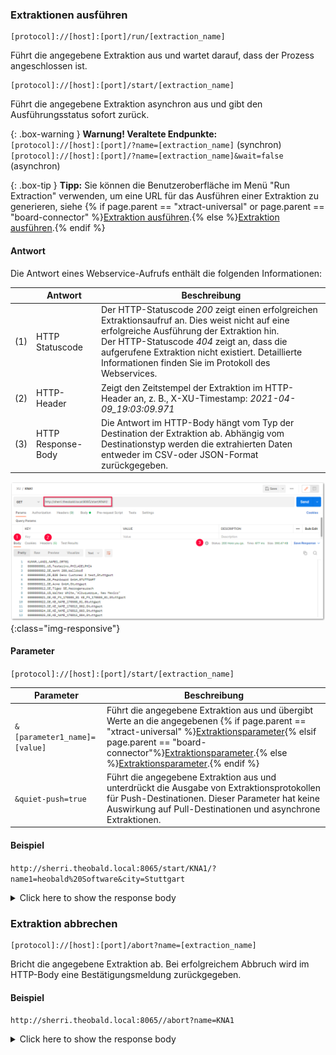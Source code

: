 

### Extraktionen ausführen

```
[protocol]://[host]:[port]/run/[extraction_name]
```

Führt die angegebene Extraktion aus und wartet darauf, dass der Prozess angeschlossen ist.

```
[protocol]://[host]:[port]/start/[extraction_name]
```
Führt die angegebene Extraktion asynchron aus und gibt den Ausführungsstatus sofort zurück.

{: .box-warning }
**Warnung! Veraltete Endpunkte:**<br>
`[protocol]://[host]:[port]/?name=[extraction_name]` (synchron) <br>
`[protocol]://[host]:[port]/?name=[extraction_name]&wait=false` (asynchron) 

{: .box-tip }
**Tipp:** Sie können die Benutzeroberfläche im Menü "Run Extraction" verwenden, um eine URL für das Ausführen einer Extraktion zu generieren, siehe {% if page.parent == "xtract-universal" or page.parent == "board-connector" %}[Extraktion ausführen](./erste-schritte/eine-extraktion-ausfuehren).{% else %}[Extraktion ausführen](../erste-schritte/eine-extraktion-ausfuehren).{% endif %}

<!-- {: .box-tip }
**Tipp:** Sie können die Benutzeroberfläche im Menu "Run Extraction" verwenden, um eine URL für Extraktionsläufe zu generieren, siehe [Extraktion ausführen](./erste-schritte/eine-extraktion-ausfuehren).
-->
#### Antwort

Die Antwort eines Webservice-Aufrufs enthält die folgenden Informationen:

|     | Antwort | Beschreibung | 
|-----|-----------|--------------|
| (1) | HTTP Statuscode | Der HTTP-Statuscode *200* zeigt einen erfolgreichen Extraktionsaufruf an. Dies weist nicht auf eine erfolgreiche Ausführung der Extraktion hin. <br> Der HTTP-Statuscode *404* zeigt an, dass die aufgerufene Extraktion nicht existiert. Detaillierte Informationen finden Sie im Protokoll des Webservices. | 
| (2) |HTTP-Header | Zeigt den Zeitstempel der Extraktion im HTTP-Header an, z. B., X-XU-Timestamp: *2021-04-09_19:03:09.971* | 
| (3) | HTTP Response-Body | Die Antwort im HTTP-Body hängt vom Typ der Destination der Extraktion ab. Abhängig vom Destinationstyp werden die extrahierten Daten entweder im CSV-oder JSON-Format zurückgegeben.| 

![Webservice Call pull](/img/content/xu/automation/webservice/xu_call_webservice_csv.png){:class="img-responsive"}

#### Parameter


`[protocol]://[host]:[port]/start/[extraction_name]`


| Parameter    | Beschreibung  | 
|-----------|--------------|
| ```&[parameter1_name]=[value]```  |   Führt die angegebene Extraktion aus und übergibt Werte an die angegebenen {% if page.parent == "xtract-universal" %}[Extraktionsparameter](./extraktionen-ausfuehren-und-einplanen/extraktionsparameter){% elsif page.parent == "board-connector"%}[Extraktionsparameter](./fortgeschrittene-techniken/extraktionsparameter).{% else %}[Extraktionsparameter](./extraktionsparameter).{% endif %} |
| ```&quiet-push=true```  |   Führt die angegebene Extraktion aus und unterdrückt die Ausgabe von Extraktionsprotokollen für Push-Destinationen. Dieser Parameter hat keine Auswirkung auf Pull-Destinationen und asynchrone Extraktionen.|


#### Beispiel 

`http://sherri.theobald.local:8065/start/KNA1/?name1=heobald%20Software&city=Stuttgart`

<details>
<summary>Click here to show the response body</summary>
{% highlight csv %}
KUNNR,LAND1,NAME1,ORT01
0000000779,DE,Theobald Software,Stuttgart
{% endhighlight %}
</details>

<!-- 
#### Example 

`http://sherri.theobald.local:8065/?name=KNA1&wait=false&city=Stuttgart&name1=Theobald%20Software`

<details>
<summary>Click here to show the response body</summary>
{% highlight csv %}
KUNNR,LAND1,NAME1,ORT01,Mean_UMSAT
0000000779,DE,Theobald Software,Stuttgart,"0,00000000000000000E+000"
{% endhighlight %}
</details>
-->

### Extraktion abbrechen

```
[protocol]://[host]:[port]/abort?name=[extraction_name]
```  

Bricht die angegebene Extraktion ab.
Bei erfolgreichem Abbruch wird im HTTP-Body eine Bestätigungsmeldung zurückgegeben.

#### Beispiel

`http://sherri.theobald.local:8065//abort?name=KNA1`

<details>
<summary>Click here to show the response body</summary>
{% highlight csv %}
All runs of extraction 'KNA1' aborted.
{% endhighlight %}
</details>
